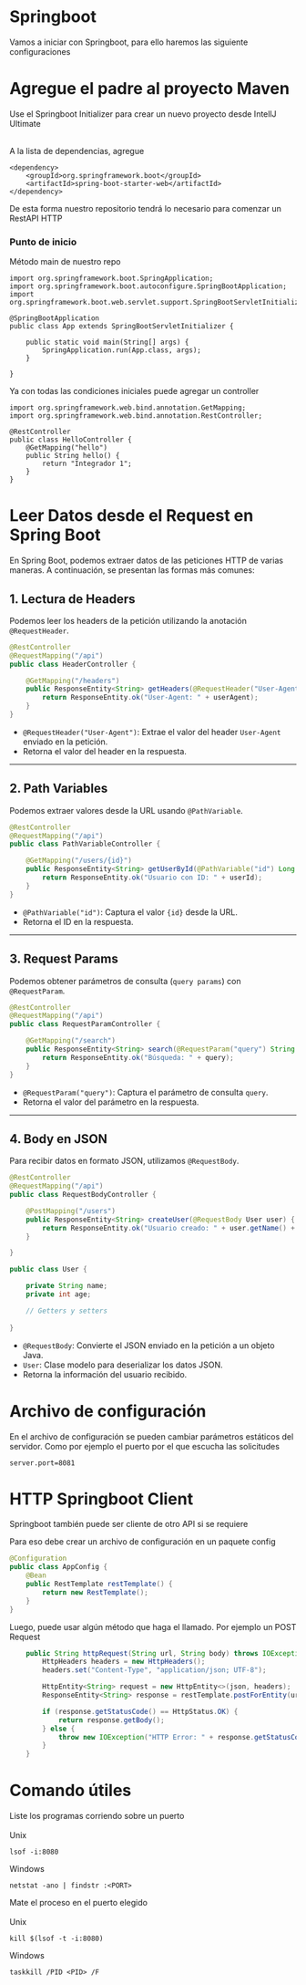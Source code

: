 # Springboot

Vamos a iniciar con Springboot, para ello haremos las siguiente configuraciones

# Agregue el padre al proyecto Maven

Use el Springboot Initializer para crear un nuevo proyecto desde IntellJ Ultimate </br></br>

A la lista de dependencias, agregue
```
<dependency>
    <groupId>org.springframework.boot</groupId>
    <artifactId>spring-boot-starter-web</artifactId>
</dependency>
```
De esta forma nuestro repositorio tendrá lo necesario para comenzar un RestAPI HTTP

### Punto de inicio
Método main de nuestro repo
```
import org.springframework.boot.SpringApplication;
import org.springframework.boot.autoconfigure.SpringBootApplication;
import org.springframework.boot.web.servlet.support.SpringBootServletInitializer;

@SpringBootApplication
public class App extends SpringBootServletInitializer {

    public static void main(String[] args) {
        SpringApplication.run(App.class, args);
    }

}
```

Ya con todas las condiciones iniciales puede agregar un controller
```
import org.springframework.web.bind.annotation.GetMapping;
import org.springframework.web.bind.annotation.RestController;

@RestController
public class HelloController {
    @GetMapping("hello")
    public String hello() {
        return "Integrador 1";
    }
}

```



# Leer Datos desde el Request en Spring Boot

En Spring Boot, podemos extraer datos de las peticiones HTTP de varias maneras. A continuación, se presentan las formas más comunes:

## 1. Lectura de Headers
Podemos leer los headers de la petición utilizando la anotación `@RequestHeader`.

```java
@RestController
@RequestMapping("/api")
public class HeaderController {

    @GetMapping("/headers")
    public ResponseEntity<String> getHeaders(@RequestHeader("User-Agent") String userAgent) {
        return ResponseEntity.ok("User-Agent: " + userAgent);
    }
}
```

- `@RequestHeader("User-Agent")`: Extrae el valor del header `User-Agent` enviado en la petición.
- Retorna el valor del header en la respuesta.

---

## 2. Path Variables
Podemos extraer valores desde la URL usando `@PathVariable`.

```java
@RestController
@RequestMapping("/api")
public class PathVariableController {

    @GetMapping("/users/{id}")
    public ResponseEntity<String> getUserById(@PathVariable("id") Long userId) {
        return ResponseEntity.ok("Usuario con ID: " + userId);
    }
}
```

- `@PathVariable("id")`: Captura el valor `{id}` desde la URL.
- Retorna el ID en la respuesta.

---

## 3. Request Params
Podemos obtener parámetros de consulta (`query params`) con `@RequestParam`.

```java
@RestController
@RequestMapping("/api")
public class RequestParamController {

    @GetMapping("/search")
    public ResponseEntity<String> search(@RequestParam("query") String query) {
        return ResponseEntity.ok("Búsqueda: " + query);
    }
}
```

- `@RequestParam("query")`: Captura el parámetro de consulta `query`.
- Retorna el valor del parámetro en la respuesta.

---

## 4. Body en JSON
Para recibir datos en formato JSON, utilizamos `@RequestBody`.



```java
@RestController
@RequestMapping("/api")
public class RequestBodyController {

    @PostMapping("/users")
    public ResponseEntity<String> createUser(@RequestBody User user) {
        return ResponseEntity.ok("Usuario creado: " + user.getName() + ", Edad: " + user.getAge());
    }

}
```

```java
public class User {

    private String name;
    private int age;

    // Getters y setters
        
}
```

- `@RequestBody`: Convierte el JSON enviado en la petición a un objeto Java.
- `User`: Clase modelo para deserializar los datos JSON.
- Retorna la información del usuario recibido.



# Archivo de configuración
En el archivo de configuración se pueden cambiar parámetros estáticos del servidor. Como por ejemplo el puerto por el que escucha las solicitudes
```
server.port=8081
```


# HTTP Springboot Client
Springboot también puede ser cliente de otro API si se requiere

Para eso debe crear un archivo de configuración en un paquete config
```java
@Configuration
public class AppConfig {
    @Bean
    public RestTemplate restTemplate() {
        return new RestTemplate();
    }
}
```
Luego, puede usar algún método que haga el llamado. Por ejemplo un POST Request
```java
    public String httpRequest(String url, String body) throws IOException {
        HttpHeaders headers = new HttpHeaders();
        headers.set("Content-Type", "application/json; UTF-8");

        HttpEntity<String> request = new HttpEntity<>(json, headers);
        ResponseEntity<String> response = restTemplate.postForEntity(url, request, String.class);

        if (response.getStatusCode() == HttpStatus.OK) {
            return response.getBody();
        } else {
            throw new IOException("HTTP Error: " + response.getStatusCode() + ", " + response.getBody());
        }
    }
```

# Comando útiles
Liste los programas corriendo sobre un puerto<br><br>
Unix
```
lsof -i:8080
```
Windows
```
netstat -ano | findstr :<PORT>
```

Mate el proceso en el puerto elegido<br><br>
Unix
```
kill $(lsof -t -i:8080)
```
Windows
```
taskkill /PID <PID> /F
```



